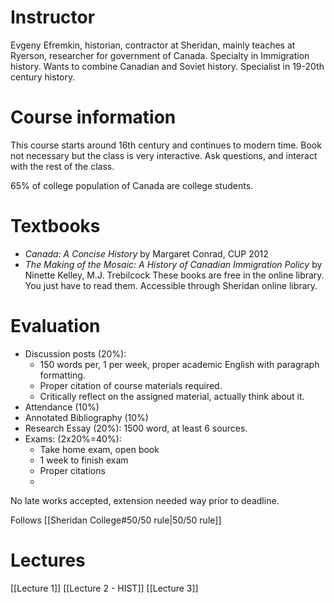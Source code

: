 # Instructor
Evgeny Efremkin, historian, contractor at Sheridan, mainly teaches at Ryerson, researcher for government of Canada.
Specialty in Immigration history. Wants to combine Canadian and Soviet history. Specialist in 19-20th century history.
# Course information
This course starts around 16th century and continues to modern time.
Book not necessary but the class is very interactive. Ask questions, and interact with the rest of the class.

65% of college population of Canada are college students.
# Textbooks
- *Canada: A Concise History* by Margaret Conrad, CUP 2012
- *The Making of the Mosaic: A History of Canadian Immigration Policy* by Ninette Kelley, M.J. Trebilcock
These books are free in the online library. You just have to read them. Accessible through Sheridan online library.

# Evaluation
- Discussion posts (20%): 
	- 150 words per, 1 per week, proper academic English with paragraph formatting. 
	- Proper citation of course materials required.
	- Critically reflect on the assigned material, actually think about it.
- Attendance (10%)
- Annotated Bibliography (10%)
- Research Essay (20%): 1500 word, at least 6 sources.
- Exams: (2x20%=40%):
	- Take home exam, open book
	- 1 week to finish exam
	- Proper citations
	- 
No late works accepted, extension needed way prior to deadline.

Follows [[Sheridan College#50/50 rule|50/50 rule]]
# Lectures
[[Lecture 1]]
[[Lecture 2 - HIST]]
[[Lecture 3]]

